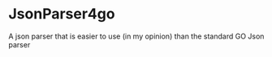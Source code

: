# JsonParser4go
A json parser that is easier to use (in my opinion) than the standard GO Json parser
